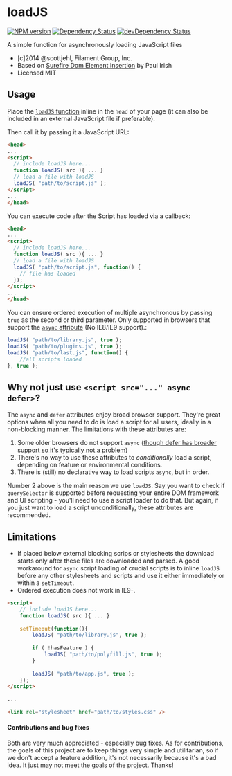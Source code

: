 loadJS
======

[![NPM version](http://img.shields.io/npm/v/fg-loadjs.svg)](https://www.npmjs.org/package/fg-loadjs)
[![Dependency Status](https://david-dm.org/filamentgroup/loadJS.svg)](https://david-dm.org/filamentgroup/loadJS)
[![devDependency Status](https://david-dm.org/filamentgroup/loadJS/dev-status.svg)](https://david-dm.org/filamentgroup/loadJS#info=devDependencies)

A simple function for asynchronously loading JavaScript files
- [c]2014 @scottjehl, Filament Group, Inc.
- Based on [Surefire Dom Element Insertion](http://www.paulirish.com/2011/surefire-dom-element-insertion/) by Paul Irish
- Licensed MIT

## Usage

Place the [`loadJS` function](https://github.com/filamentgroup/loadJS/blob/master/loadJS.js) inline in the `head` of your page (it can also be included in an external JavaScript file if preferable).

Then call it by passing it a JavaScript URL:

``` html
<head>
...
<script>
  // include loadJS here...
  function loadJS( src ){ ... }
  // load a file with loadJS
  loadJS( "path/to/script.js" );
</script>
...
</head>
```

You can execute code after the Script has loaded via a callback:

``` html
<head>
...
<script>
  // include loadJS here...
  function loadJS( src ){ ... }
  // load a file with loadJS
  loadJS( "path/to/script.js", function() {
    // file has loaded
  });
</script>
...
</head>
```

You can ensure ordered execution of multiple asynchronous by passing `true` as the second or third parameter. Only supported in browsers that support the [`async` attribute](http://caniuse.com/#search=async) (No IE8/IE9 support).:

```js
loadJS( "path/to/library.js", true );
loadJS( "path/to/plugins.js", true );
loadJS( "path/to/last.js", function() {
	//all scripts loaded
}, true );
```

## Why not just use `<script src="..." async defer>`?

The `async` and `defer` attributes enjoy broad browser support. They're great options when all you need to do is load a script for all users, ideally in a non-blocking manner. The limitations with these attributes are: 

1. Some older browsers do not support `async` ([though defer has broader support so it's typically not a problem](https://www.igvita.com/2014/05/20/script-injected-async-scripts-considered-harmful/))
2. There's no way to use these attributes to *conditionally* load a script, depending on feature or environmental conditions.
3. There is (still) no declarative way to load scripts `async`, but in order. 

Number 2 above is the main reason we use `loadJS`. Say you want to check if `querySelector` is supported before requesting your entire DOM framework and UI scripting - you'll need to use a script loader to do that. But again, if you just want to load a script unconditionally, these attributes are recommended.

## Limitations

* If placed below external blocking scrips or stylesheets the download starts only after these files are downloaded and parsed. A good workaround for `async` script loading of crucial scripts is to inline `loadJS` before any other stylesheets and scripts and use it either immediately or within a `setTimeout`.
* Ordered execution does not work in IE9-.

```html
<script>
	// include loadJS here...
	function loadJS( src ){ ... }
	
	setTimeout(function(){
		loadJS( "path/to/library.js", true );
		
		if ( !hasFeature ) {
			loadJS( "path/to/polyfill.js", true );
		}
		
		loadJS( "path/to/app.js", true );
	});
</script>

...
 
<link rel="stylesheet" href="path/to/styles.css" />
```

#### Contributions and bug fixes

Both are very much appreciated - especially bug fixes. As for contributions, the goals of this project are to keep things very simple and utilitarian, so if we don't accept a feature addition, it's not necessarily because it's a bad idea. It just may not meet the goals of the project. Thanks!
